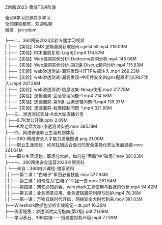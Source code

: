 Z新版2023-黄埔T5进阶课

全网it学习资源共享学习<br>全网课程都有，欢迎私聊<br>微信：jerryttom<br>

├──二、360网安2023实验专题学习视频<br> | ├──【实验】CMS 逻辑漏洞获取密码+getshell.mp4 218.03M<br> | ├──【实验】RCE漏洞复现-Log4j2.mp4 174.57M<br> | ├──【实验】Web漏洞实例分析-Dedecms漏洞分析.mp4 146.06M<br> | ├──【实验】Web漏洞实例分析-第2课-Discuz漏洞分析.mp4 115.83M<br> | ├──【实验】web渗透测试-漏洞发现-HTTP头部注入.mp4 269.23M<br> | ├──【实验】web渗透测试-漏洞发现-中间件安全(Nginx配置不当CRLF注入).mp4 287.26M<br> | ├──【实验】web渗透测试-信息收集-Nmap使用.mp4 317.78M<br> | ├──【实验】逻辑漏洞-会话管理问题-1.mp4 214.58M<br> | ├──【实验】逻漏漏洞-第5课-业务逻辑问题-1.mp4 135.37M<br> | └──【实验】逻漏漏洞-权限控制问题-1.mp4 321.98M<br> ├──三、渗透测试实战-K龙大咖直播分享<br> | ├──9.7K龙公开课.pptx 2.09M<br> | └──K龙老师大咖-渗透测试实战.mov 395.18M<br> ├──四、网络安全职业生涯规划体系<br> | ├──360-网络安全人才能力发展图谱.png 21.00M<br> | ├──职业生涯规划：如何找到适合自己的安全差异化职业发展通道.mov 261.64M<br> | └──职业生涯规划：职场分水岭，如何在“困局”中“破局”.mov 381.03M<br> ├──一、360网络安全运营2023专项资料<br> | └──来自：360内训课程-独家资料<br> | | ├──第二课：“白帽子”军团必备技能.mov 577.94M<br> | | ├──第三课：如何成为“白帽子”军团一员.mov 261.64M<br> | | ├──第四课：网安必知必会、wireshark工具使用与数据包分析.mp4 94.42M<br> | | ├──第五课：业务场景应用、业务逻辑漏洞利用与防护.mp4 76.36M<br> | | └──第一课：万物互联时代开启，网络安全大时代到来.mov 381.03M<br> ├──Wireshark数据包分析实战笔记一本.pdf 16.26M<br> ├──黑客秘笈：渗透测试实用指南(第2版).pdf 71.69M<br> └──学习基石、360实操——搭建虚拟机环境.mp4 77.39M